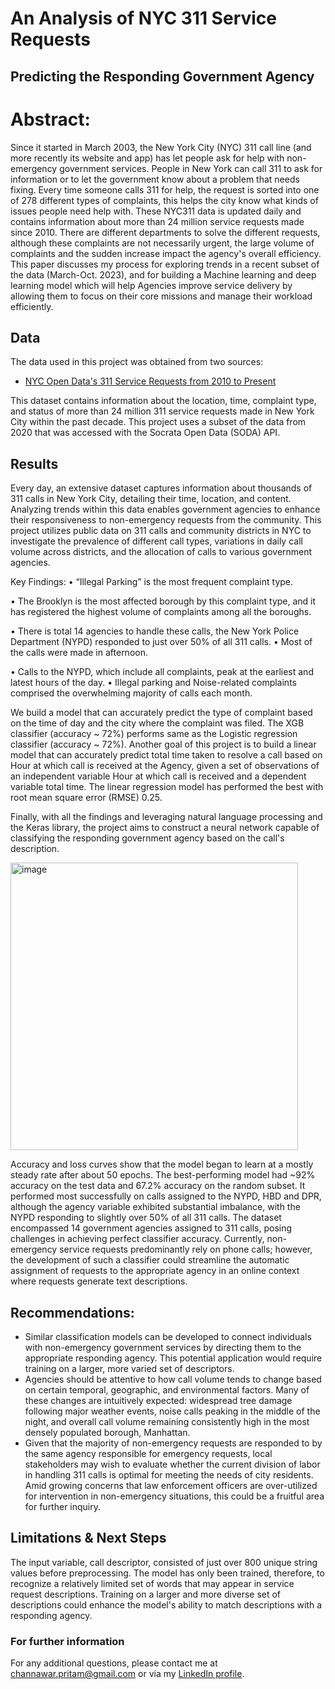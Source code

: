 # An Analysis of NYC 311 Service Requests 
## Predicting the Responding Government Agency

# Abstract:
Since it started in March 2003, the New York City (NYC) 311 call line (and more recently its website and app) has let people ask for help with non-emergency government services. People in New York can call 311 to ask for information or to let the government know about a problem that needs fixing. Every time someone calls 311 for help, the request is sorted into one of 278 different types of complaints, this helps the city know what kinds of issues people need help with. These NYC311 data is updated daily and contains information about more than 24 million service requests made since 2010. There are different departments to solve the different requests, although these complaints are not necessarily urgent, the large volume of complaints and the sudden increase impact the agency's overall efficiency. This paper discusses my process for exploring trends in a recent subset of the data (March-Oct. 2023), and for building a Machine learning and deep learning model which will help Agencies improve service delivery by allowing them to focus on their core missions and manage their workload efficiently.

## Data
The data used in this project was obtained from two sources:

* [NYC Open Data's 311 Service Requests from 2010 to Present](https://data.cityofnewyork.us/Social-Services/311-Service-Requests-from-2010-to-Present/erm2-nwe9)

This dataset contains information about the location, time, complaint type, and status of more than 24 million 311 service requests made in New York City within the past decade. This project uses a subset of the data from 2020 that was accessed with the Socrata Open Data (SODA) API.

## Results

Every day, an extensive dataset captures information about thousands of 311 calls in New York City, detailing their time, location, and content. Analyzing trends within this data enables government agencies to enhance their responsiveness to non-emergency requests from the community. This project utilizes public data on 311 calls and community districts in NYC to investigate the prevalence of different call types, variations in daily call volume across districts, and the allocation of calls to various government agencies. 

Key Findings:
•	“Illegal Parking” is the most frequent complaint type.
   
•	The Brooklyn is the most affected borough by this complaint type, and it has registered the highest volume of complaints among all the boroughs.
 
•	There is total 14 agencies to handle these calls, the New York Police Department (NYPD) responded to just over 50% of all 311 calls.
•	Most of the calls were made in afternoon.
 
•	Calls to the NYPD, which include all complaints, peak at the earliest and latest hours of the day.
•	Illegal parking and Noise-related complaints comprised the overwhelming majority of calls each month.

We build a model that can accurately predict the type of complaint based on the time of day and the city where the complaint was filed. The XGB classifier (accuracy ~ 72%) performs same as the Logistic regression classifier (accuracy ~ 72%). Another goal of this project is to build a linear model that can accurately predict total time taken to resolve a call based on Hour at which call is received at the Agency, given a set of observations of an independent variable Hour at which call is received and a dependent variable total time. The linear regression model has performed the best with root mean square error (RMSE) 0.25.

Finally, with all the findings and leveraging natural language processing and the Keras library, the project aims to construct a neural network capable of classifying the responding government agency based on the call's description. 

<img width="460" alt="image" src="https://github.com/pritamchannawar/NYC311_Capstone/assets/3954461/07863f21-7d5d-44b0-b138-2ac1bbf3c69b">

 
Accuracy and loss curves show that the model began to learn at a mostly steady rate after about 50 epochs. The best-performing model had ~92% accuracy on the test data and 67.2% accuracy on the random subset. It performed most successfully on calls assigned to the NYPD, HBD and DPR, although the agency variable exhibited substantial imbalance, with the NYPD responding to slightly over 50% of all 311 calls. The dataset encompassed 14 government agencies assigned to 311 calls, posing challenges in achieving perfect classifier accuracy. Currently, non-emergency service requests predominantly rely on phone calls; however, the development of such a classifier could streamline the automatic assignment of requests to the appropriate agency in an online context where requests generate text descriptions.


## Recommendations:
* Similar classification models can be developed to connect individuals with non-emergency government services by directing them to the appropriate responding agency. This potential application would require training on a larger, more varied set of descriptors. 
* Agencies should be attentive to how call volume tends to change based on certain temporal, geographic, and environmental factors. Many of these changes are intuitively expected: widespread tree damage following major weather events, noise calls peaking in the middle of the night, and overall call volume remaining consistently high in the most densely populated borough, Manhattan. 
* Given that the majority of non-emergency requests are responded to by the same agency responsible for emergency requests, local stakeholders may wish to evaluate whether the current division of labor in handling 311 calls is optimal for meeting the needs of city residents. Amid growing concerns that law enforcement officers are over-utilized for intervention in non-emergency situations, this could be a fruitful area for further inquiry.

## Limitations & Next Steps

The input variable, call descriptor, consisted of just over 800 unique string values before preprocessing. The model has only been trained, therefore, to recognize a relatively limited set of words that may appear in service request descriptions. Training on a larger and more diverse set of descriptions could enhance the model's ability to match descriptions with a responding agency. 

### For further information

For any additional questions, please contact me at [channawar.pritam@gmail.com](mailto:channawar.pritam@gmail.com) or via my [LinkedIn profile](https://www.linkedin.com/in/pritam-channawar-8a816b7a/).
